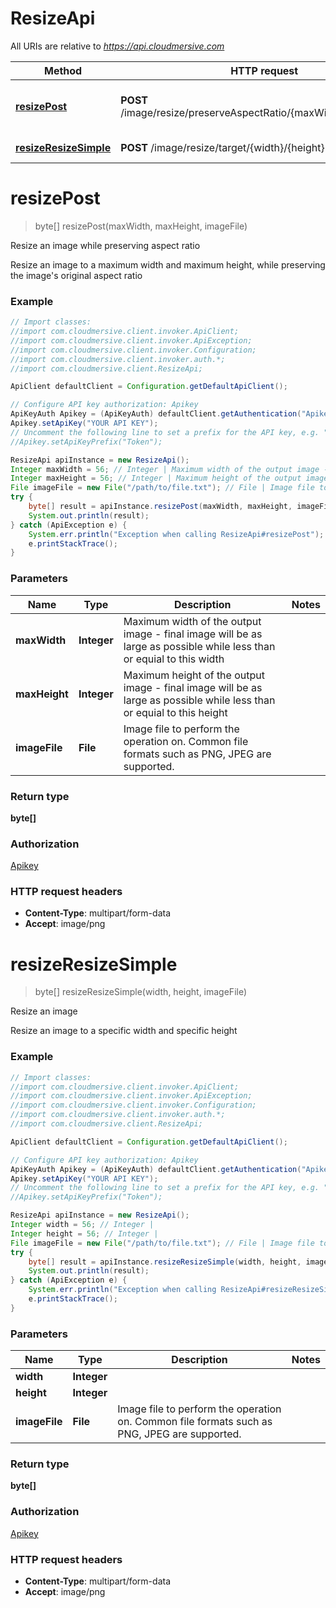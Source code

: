 # ResizeApi

All URIs are relative to *https://api.cloudmersive.com*

Method | HTTP request | Description
------------- | ------------- | -------------
[**resizePost**](ResizeApi.md#resizePost) | **POST** /image/resize/preserveAspectRatio/{maxWidth}/{maxHeight} | Resize an image while preserving aspect ratio
[**resizeResizeSimple**](ResizeApi.md#resizeResizeSimple) | **POST** /image/resize/target/{width}/{height} | Resize an image


<a name="resizePost"></a>
# **resizePost**
> byte[] resizePost(maxWidth, maxHeight, imageFile)

Resize an image while preserving aspect ratio

Resize an image to a maximum width and maximum height, while preserving the image&#39;s original aspect ratio

### Example
```java
// Import classes:
//import com.cloudmersive.client.invoker.ApiClient;
//import com.cloudmersive.client.invoker.ApiException;
//import com.cloudmersive.client.invoker.Configuration;
//import com.cloudmersive.client.invoker.auth.*;
//import com.cloudmersive.client.ResizeApi;

ApiClient defaultClient = Configuration.getDefaultApiClient();

// Configure API key authorization: Apikey
ApiKeyAuth Apikey = (ApiKeyAuth) defaultClient.getAuthentication("Apikey");
Apikey.setApiKey("YOUR API KEY");
// Uncomment the following line to set a prefix for the API key, e.g. "Token" (defaults to null)
//Apikey.setApiKeyPrefix("Token");

ResizeApi apiInstance = new ResizeApi();
Integer maxWidth = 56; // Integer | Maximum width of the output image - final image will be as large as possible while less than or equial to this width
Integer maxHeight = 56; // Integer | Maximum height of the output image - final image will be as large as possible while less than or equial to this height
File imageFile = new File("/path/to/file.txt"); // File | Image file to perform the operation on.  Common file formats such as PNG, JPEG are supported.
try {
    byte[] result = apiInstance.resizePost(maxWidth, maxHeight, imageFile);
    System.out.println(result);
} catch (ApiException e) {
    System.err.println("Exception when calling ResizeApi#resizePost");
    e.printStackTrace();
}
```

### Parameters

Name | Type | Description  | Notes
------------- | ------------- | ------------- | -------------
 **maxWidth** | **Integer**| Maximum width of the output image - final image will be as large as possible while less than or equial to this width |
 **maxHeight** | **Integer**| Maximum height of the output image - final image will be as large as possible while less than or equial to this height |
 **imageFile** | **File**| Image file to perform the operation on.  Common file formats such as PNG, JPEG are supported. |

### Return type

**byte[]**

### Authorization

[Apikey](../README.md#Apikey)

### HTTP request headers

 - **Content-Type**: multipart/form-data
 - **Accept**: image/png

<a name="resizeResizeSimple"></a>
# **resizeResizeSimple**
> byte[] resizeResizeSimple(width, height, imageFile)

Resize an image

Resize an image to a specific width and specific height

### Example
```java
// Import classes:
//import com.cloudmersive.client.invoker.ApiClient;
//import com.cloudmersive.client.invoker.ApiException;
//import com.cloudmersive.client.invoker.Configuration;
//import com.cloudmersive.client.invoker.auth.*;
//import com.cloudmersive.client.ResizeApi;

ApiClient defaultClient = Configuration.getDefaultApiClient();

// Configure API key authorization: Apikey
ApiKeyAuth Apikey = (ApiKeyAuth) defaultClient.getAuthentication("Apikey");
Apikey.setApiKey("YOUR API KEY");
// Uncomment the following line to set a prefix for the API key, e.g. "Token" (defaults to null)
//Apikey.setApiKeyPrefix("Token");

ResizeApi apiInstance = new ResizeApi();
Integer width = 56; // Integer | 
Integer height = 56; // Integer | 
File imageFile = new File("/path/to/file.txt"); // File | Image file to perform the operation on.  Common file formats such as PNG, JPEG are supported.
try {
    byte[] result = apiInstance.resizeResizeSimple(width, height, imageFile);
    System.out.println(result);
} catch (ApiException e) {
    System.err.println("Exception when calling ResizeApi#resizeResizeSimple");
    e.printStackTrace();
}
```

### Parameters

Name | Type | Description  | Notes
------------- | ------------- | ------------- | -------------
 **width** | **Integer**|  |
 **height** | **Integer**|  |
 **imageFile** | **File**| Image file to perform the operation on.  Common file formats such as PNG, JPEG are supported. |

### Return type

**byte[]**

### Authorization

[Apikey](../README.md#Apikey)

### HTTP request headers

 - **Content-Type**: multipart/form-data
 - **Accept**: image/png

